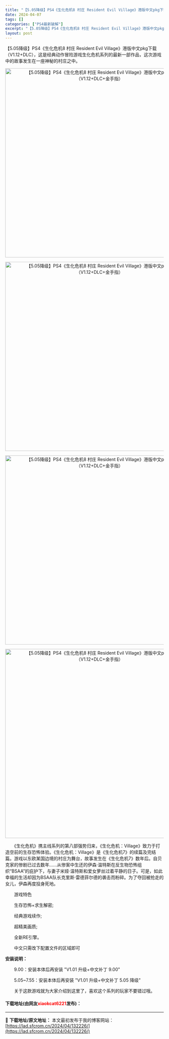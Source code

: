 ```yaml
---
title: "【5.05降级】PS4《生化危机8 村庄 Resident Evil Village》港版中文pkg下载（V1.12+DLC+金手指）"
date: 2024-04-07
tags: []
categories: ["PS4最新破解"]
excerpt: "【5.05降级】PS4《生化危机8 村庄 Resident Evil Village》港版中文pkg下载（V1.12+DLC），这是经典动作冒险游戏生化危机系列的最新一部作品，这次游戏中的故事发生在一座神秘的村庄之中。 　　《生化危机》携主线系列的第八部强势归来，《生化危机：Village》致力于打&hellip;"
layout: post
---
```


 <p>【5.05降级】PS4《生化危机8 村庄 Resident Evil Village》港版中文pkg下载（V1.12+DLC），这是经典动作冒险游戏生化危机系列的最新一部作品，这次游戏中的故事发生在一座神秘的村庄之中。</p> <p align="center"><img align="" border="0" src="https://lad.sfcrom.cn/wp-content/uploads/2024/04/20240407_6612908db3e89.webp" width="600" alt="【5.05降级】PS4《生化危机8 村庄 Resident Evil Village》港版中文pkg下载（V1.12+DLC+金手指）" /></p> <p align="center"><img align="" border="0" src="https://lad.sfcrom.cn/wp-content/uploads/2024/04/20240407_6612908e0d9cb.webp" width="600" alt="【5.05降级】PS4《生化危机8 村庄 Resident Evil Village》港版中文pkg下载（V1.12+DLC+金手指）" /></p> <p align="center"><img align="" border="0" src="https://lad.sfcrom.cn/wp-content/uploads/2024/04/20240407_6612908e6d6c4.webp" width="600" alt="【5.05降级】PS4《生化危机8 村庄 Resident Evil Village》港版中文pkg下载（V1.12+DLC+金手指）" /></p> <p align="center"><img align="" border="0" src="https://lad.sfcrom.cn/wp-content/uploads/2024/04/20240407_6612908eb866e.webp" width="600" alt="【5.05降级】PS4《生化危机8 村庄 Resident Evil Village》港版中文pkg下载（V1.12+DLC+金手指）" /></p> <p>　　《生化危机》携主线系列的第八部强势归来，《生化危机：Village》致力于打造空前的生存恐怖体验。《生化危机：Village》是《生化危机7》的续篇及完结篇。游戏以东欧某国边境的村庄为舞台，故事发生在《生化危机7》数年后。自贝克家的惨剧已过去数年&hellip;&hellip;从惨案中生还的伊森&middot;温特斯在反生物恐怖组织&ldquo;BSAA&rdquo;的庇护下，与妻子米娅&middot;温特斯和爱女萝丝过着平静的日子。可是，如此幸福的生活却因为BSAA队长克里斯&middot;雷德菲尔德的袭击而粉碎。为了夺回被抢走的女儿，伊森再度投身死地。</p> <p>　　游戏特色</p> <p>　　生存恐怖+求生解密;</p> <p>　　经典游戏续作;</p> <p>　　超精美画质;</p> <p>　　全新RE引擎。</p> <p>　　中文只需改下配置文件的区域即可</p> <p><strong>安装说明：</strong></p> <p>　　9.00：安装本体后再安装 &quot;V1.01 升级+中文补丁 9.00&quot;</p> <p>　　5.05~7.55：安装本体后再安装 &quot;V1.01 升级+中文补丁 5.05 降级&quot;</p> <p>　　关于这款游戏就为大家介绍到这里了，喜欢这个系列的玩家不要错过哦。</p> <p><h4>下载地址(由网友<font color="red">xiaokcat6221</font>发布)：</h4></p> 

---
📖 **下载地址/原文地址：** 本文最初发布于我的博客网站：[https://lad.sfcrom.cn/2024/04/132226/](https://lad.sfcrom.cn/2024/04/132226/)
